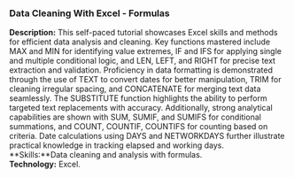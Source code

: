 ### Data Cleaning With Excel - Formulas 
**Description:** This self-paced tutorial showcases Excel skills and methods for efficient data analysis and cleaning. Key functions mastered include MAX and MIN for identifying value extremes, IF and IFS for applying single and multiple conditional logic, and LEN, LEFT, and RIGHT for precise text extraction and validation. Proficiency in data formatting is demonstrated through the use of TEXT to convert dates for better manipulation, TRIM for cleaning irregular spacing, and CONCATENATE for merging text data seamlessly. The SUBSTITUTE function highlights the ability to perform targeted text replacements with accuracy. Additionally, strong analytical capabilities are shown with SUM, SUMIF, and SUMIFS for conditional summations, and COUNT, COUNTIF, COUNTIFS for counting based on criteria. Date calculations using DAYS and NETWORKDAYS further illustrate practical knowledge in tracking elapsed and working days.   
**Skills:**Data cleaning and analysis with formulas.  
**Technology:** Excel.  
